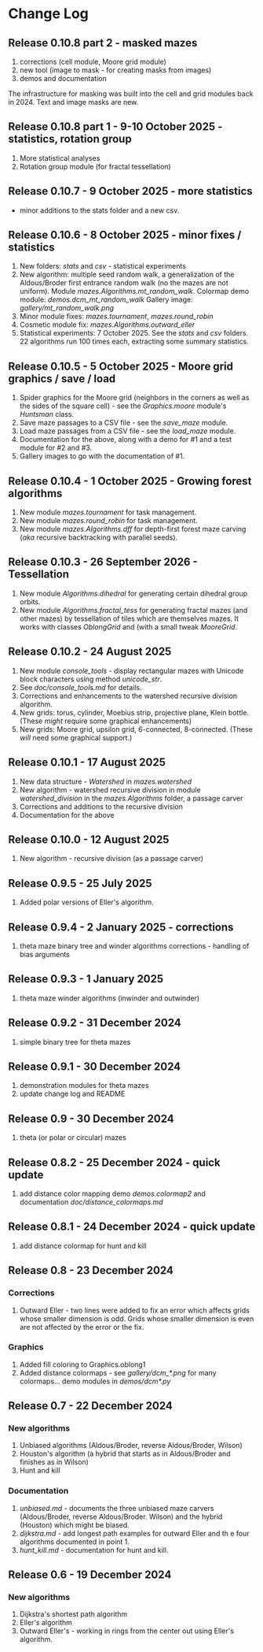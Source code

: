 # Change Log

## Release 0.10.8 part 2 - masked mazes
1. corrections (cell module, Moore grid module)
2. new tool (image to mask - for creating masks from images)
3. demos and documentation

The infrastructure for masking was built into the cell and grid modules back in 2024.  Text and image masks are new.

## Release 0.10.8 part 1 - 9-10 October 2025 - statistics, rotation group
1. More statistical analyses
2. Rotation group module (for fractal tessellation)

## Release 0.10.7 - 9 October 2025 - more statistics
* minor additions to the stats folder and a new csv.

## Release 0.10.6 - 8 October 2025 - minor fixes / statistics

1. New folders: *stats* and *csv* - statistical experiments
2. New algorithm: multiple seed random walk, a generalization of the Aldous/Broder first entrance random walk (no the mazes are not uniform).  Module *mazes.Algorithms.mt\_random\_walk*.  Colormap demo module: *demos.dcm\_mt\_random\_walk*  Gallery image: *gallery/mt\_random\_walk.png*
3. Minor module fixes: *mazes.tournament*, *mazes.round\_robin*
4. Cosmetic module fix: *mazes.Algorithms.outward\_eller*
5. Statistical experiments: 7 October 2025.  See the *stats* and *csv* folders.  22 algorithms run 100 times each, extracting some summary statistics.

## Release 0.10.5 - 5 October 2025 - Moore grid graphics / save / load

1. Spider graphics for the Moore grid (neighbors in the corners as well as the sides of the square cell) - see the *Graphics.moore* module's *Huntsman* class.
2. Save maze passages to a CSV file - see the *save\_maze* module.
3. Load maze passages from a CSV file - see the *load\_maze* module.
4. Documentation for the above, along with a demo for #1 and a test module for #2 and #3.
5. Gallery images to go with the documentation of #1.

## Release 0.10.4 - 1 October 2025 - Growing forest algorithms

1. New module *mazes.tournament* for task management.
2. New module *mazes.round_robin* for task management.
3. New module *mazes.Algorithms.dff* for depth-first forest maze carving (*aka* recursive backtracking with parallel seeds).

## Release 0.10.3 - 26 September 2026 - Tessellation

1. New module *Algorithms.dihedral* for generating certain dihedral group orbits.
2.  New module *Algorithms.fractal\_tess* for generating fractal mazes (and other mazes) by tessellation of tiles which are themselves mazes.  It works with classes *OblongGrid* and (with a small tweak *MooreGrid*.

## Release 0.10.2 - 24 August 2025

1. New module *console\_tools* - display rectangular mazes with Unicode block characters using method *unicode\_str*.
2. See *doc/console\_tools.md* for details.
3. Corrections and enhancements to the watershed recursive division algorithm.
4. New grids: torus, cylinder, Moebius strip, projective plane, Klein bottle.  (These *might* require some graphical enhancements)
5. New grids: Moore grid, upsilon grid, 6-connected, 8-connected.  (These *will* need some graphical support.)

## Release 0.10.1 - 17 August 2025

1. New data structure - *Watershed* in *mazes.watershed*
2. New algorithm - watershed recursive division in module *watershed\_division* in the *mazes.Algorithms* folder, a passage carver
3. Corrections and additions to the recursive division
4. Documentation for the above

## Release 0.10.0 - 12 August 2025

1. New algorithm - recursive division (as a passage carver)

## Release 0.9.5 - 25 July 2025

1. Added polar versions of Eller's algorithm.

## Release 0.9.4 - 2 January 2025 - corrections

1. theta maze binary tree and winder algorithms corrections - handling of bias arguments

## Release 0.9.3 - 1 January 2025

1. theta maze winder algorithms (inwinder and outwinder)

## Release 0.9.2 - 31 December 2024

1. simple binary tree for theta mazes

## Release 0.9.1 - 30 December 2024

1. demonstration modules for theta mazes
2. update change log and README

## Release 0.9 - 30 December 2024

1. theta (or polar or circular) mazes

## Release 0.8.2 - 25 December 2024 - quick update

1. add distance color mapping demo *demos.colormap2* and documentation *doc/distance\_colormaps.md*

## Release 0.8.1 - 24 December 2024 - quick update

1. add distance colormap for hunt and kill

## Release 0.8 - 23 December 2024

### Corrections

1. Outward Eller - two lines were added to fix an error which affects grids whose smaller dimension is odd.  Grids whose smaller dimension is even are not affected by the error or the fix.

### Graphics

1. Added fill coloring to Graphics.oblong1
2. Added distance colormaps - see *gallery/dcm_\*.png* for many colormaps... demo modules in *demos/dcm\*.py*

## Release 0.7 - 22 December 2024

### New algorithms

1.  Unbiased algorithms (Aldous/Broder, reverse Aldous/Broder, Wilson)
2.  Houston's algorithm (a hybrid that starts as in Aldous/Broder and finishes as in Wilson)
3.  Hunt and kill

### Documentation

1.  *unbiased.md* - documents the three unbiased maze carvers (Aldous/Broder, reverse Aldous/Broder. Wilson) and the hybrid (Houston) which might be biased.
2.  *dijkstra.md* - add longest path examples for outward Eller and th e four algorithms documented in point 1.
3.   *hunt\_kill.md* - documentation for hunt and kill.

## Release 0.6 - 19 December 2024

### New algorithms

1.  Dijkstra's shortest path algorithm
2.  Eller's algorithm
3.  Outward Eller's - working in rings from the center out using Eller's algorithm.

